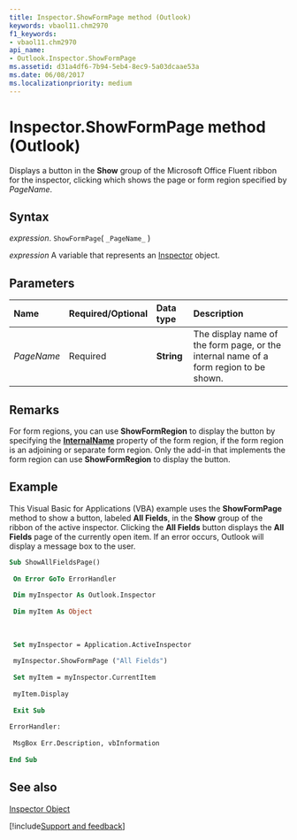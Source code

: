 ```yaml
---
title: Inspector.ShowFormPage method (Outlook)
keywords: vbaol11.chm2970
f1_keywords:
- vbaol11.chm2970
api_name:
- Outlook.Inspector.ShowFormPage
ms.assetid: d31a4df6-7b94-5eb4-8ec9-5a03dcaae53a
ms.date: 06/08/2017
ms.localizationpriority: medium
---
```



# Inspector.ShowFormPage method (Outlook)

Displays a button in the **Show** group of the Microsoft Office Fluent ribbon for the inspector, clicking which shows the page or form region specified by _PageName_.


## Syntax

_expression_. `ShowFormPage`( `_PageName_` )

_expression_ A variable that represents an [Inspector](Outlook.Inspector.md) object.


## Parameters



|Name|Required/Optional|Data type|Description|
|:-----|:-----|:-----|:-----|
| _PageName_|Required| **String**|The display name of the form page, or the internal name of a form region to be shown.|

## Remarks

For form regions, you can use **ShowFormRegion** to display the button by specifying the **[InternalName](Outlook.FormRegion.InternalName.md)** property of the form region, if the form region is an adjoining or separate form region. Only the add-in that implements the form region can use **ShowFormRegion** to display the button.


## Example

This Visual Basic for Applications (VBA) example uses the **ShowFormPage** method to show a button, labeled **All Fields**, in the **Show** group of the ribbon of the active inspector. Clicking the **All Fields** button displays the **All Fields** page of the currently open item. If an error occurs, Outlook will display a message box to the user.


```vb
Sub ShowAllFieldsPage() 
 
 On Error GoTo ErrorHandler 
 
 Dim myInspector As Outlook.Inspector 
 
 Dim myItem As Object 
 
 
 
 Set myInspector = Application.ActiveInspector 
 
 myInspector.ShowFormPage ("All Fields") 
 
 Set myItem = myInspector.CurrentItem 
 
 myItem.Display 
 
 Exit Sub 
 
ErrorHandler: 
 
 MsgBox Err.Description, vbInformation 
 
End Sub
```


## See also


[Inspector Object](Outlook.Inspector.md)

[!include[Support and feedback](~/includes/feedback-boilerplate.md)]